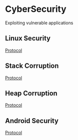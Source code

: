 # CyberSecurity
Exploiting vulnerable applications

## Linux Security

[Protocol](./LinuxSecurity/Abgabe.md)

## Stack Corruption

[Protocol](./StackCorruption/Protocol.md)

## Heap Corruption

[Protocol](./HeapCorruption/Protocol.md)

## Android Security

[Protocol](./AndroidSecurity/Protocol.md)
